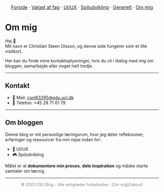<nav style="text-align:center; font-size:1.1em; margin-bottom:2em;">
  <a href="/csoblog/index">Forside</a> ·
  <a href="/csoblog/hvorfor">Valget af fag</a> ·
  <a href="/csoblog/postsui/">UI/UX</a> ·
  <a href="/csoblog/postssu/">Spiludvikling</a> ·
  <a href="/csoblog/posts/">Generelt</a> ·
  <a href="/csoblog/about">Om mig</a>
</nav>

# Om mig  

Hej 👋  
Mit navn er Christian Steen Olsson, og denne side fungerer som et lille visitkort.  

Her kan du finde mine kontaktoplysninger, hvis du vil i dialog med mig om bloggen, samarbejde eller noget helt tredje.  

---

## Kontakt  
- 📧 Mail: [csol63295@edu.ucl.dk](mailto:csol63295@edu.ucl.dk)  
- 📱 Telefon: +45 28 71 61 79  

---

## Om bloggen  
Denne blog er mit personlige læringsrum, hvor jeg deler refleksioner, erfaringer og ressourcer fra min rejse inden for:  
- 🎨 UI/UX  
- 🎮 Spiludvikling  

Målet er at **dokumentere min proces**, **dele inspiration** og måske starte samtaler om læring.  

---

<footer style="text-align:center; font-size:0.9em; color:gray;">  
© 2025 CSO Blog – Alle rettigheder forbeholdes · [Om mig](/about)  
</footer>
